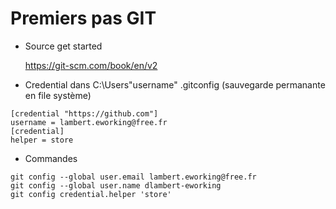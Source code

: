 # Premiers pas GIT
* Source get started

  https://git-scm.com/book/en/v2

* Credential dans C:\Users\"username" .gitconfig (sauvegarde permanante en file système)
```
[credential "https://github.com"]
username = lambert.eworking@free.fr
[credential]
helper = store
```
* Commandes
```
git config --global user.email lambert.eworking@free.fr
git config --global user.name dlambert-eworking
git config credential.helper 'store'
```
